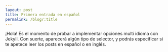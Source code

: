 ```yaml
---
layout: post
title: Primera entrada en español
permalink: /blog/:title
---
```


¡Hola! Es el momento de probar a implementar opciones multi idioma con Jekyll. Con suerte, aparecerá algún tipo de selector, y podrás especificar si te apetece leer los posts en español o en inglés.
